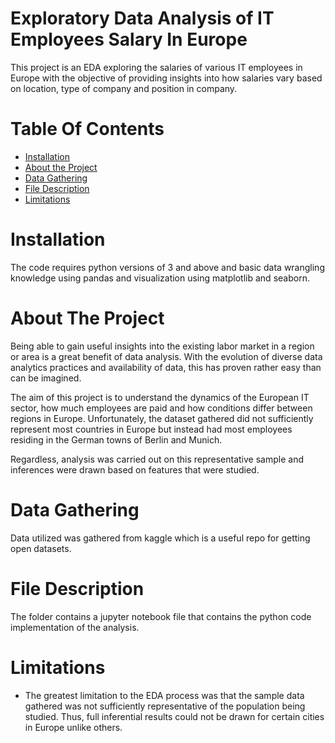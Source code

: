 # Exploratory Data Analysis of IT Employees Salary In Europe 
This project is an EDA exploring the salaries of various IT employees in Europe with the objective of providing insights into how salaries vary based on location, type of company and position in company. 

# Table Of Contents
* [Installation](https://github.com/Jess607/Exploratory-Data-Analysis-of-IT-employees-in-Europe#installation)
* [About the Project](https://github.com/Jess607/Exploratory-Data-Analysis-of-IT-employees-in-Europe#about-the-project)
* [Data Gathering](https://github.com/Jess607/Exploratory-Data-Analysis-of-IT-employees-in-Europe#data-gathering)
* [File Description](https://github.com/Jess607/Exploratory-Data-Analysis-of-IT-employees-in-Europe#file-description)
* [Limitations](https://github.com/Jess607/Exploratory-Data-Analysis-of-IT-employees-in-Europe#limitations)

# Installation 
The code requires python versions of 3 and above and basic data wrangling knowledge using pandas and visualization using matplotlib and seaborn.

# About The Project 
Being able to gain useful insights into the existing labor market in a region or area is a great benefit of data analysis. With the evolution of diverse data analytics practices and availability of data, this has proven rather easy than can be imagined. 

The aim of this project is to understand the dynamics of the European IT sector, how much employees are paid and how conditions differ between regions in Europe. Unfortunately, the dataset gathered did not sufficiently represent most countries in Europe but instead had most employees residing in the German towns of Berlin and Munich.

Regardless, analysis was carried out on this representative sample and inferences were drawn based on features that were studied.

# Data Gathering 
Data utilized was gathered from kaggle which is a useful repo for getting open datasets. 

# File Description 
The folder contains a jupyter notebook file that contains the python code implementation of the analysis.

# Limitations 
* The greatest limitation to the EDA process was that the sample data gathered was not sufficiently representative of the population being studied. Thus, full inferential results could not be drawn for certain cities in Europe unlike others.